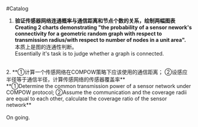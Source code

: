 #Catalog
1. **验证传感器网络连通概率与通信距离和节点个数的关系，绘制两幅图表**<br>
   **Creating 2 charts demonstrating "the probability of a sensor nework's connectivity for a geometric random graph with respect to
   transmission radius/with respect to number of nodes in a unit area".**<br>
   本质上是图的连通性判断。<br>
   Essentially it's task is to judge whether a graph is connected.<br>
<br>
2. **①计算一个传感网络在COMPOW策略下应该使用的通信距离； ②设感应半径等于通信半径，计算传感网络的传感器覆盖率**<br>
   **①Determine the common transmission power of a sensor network under COMPOW protocol; ②Assume the communication and the coverage radii are equal to each other, calculate the coverage ratio of the sensor network**<br>

<br>
On going.  
